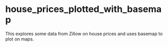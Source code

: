 # house_prices_plotted_with_basemap

This explores some data from Zillow on house prices and uses basemap to plot on maps.
